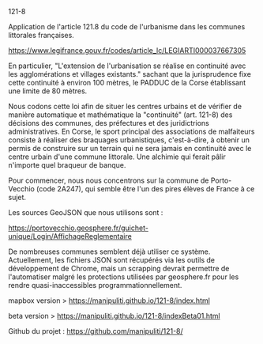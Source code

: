 121-8

Application de l'article 121.8 du code de l'urbanisme dans les communes littorales françaises.

https://www.legifrance.gouv.fr/codes/article_lc/LEGIARTI000037667305

En particulier, "L'extension de l'urbanisation se réalise en continuité avec les agglomérations et villages existants." sachant que la jurisprudence fixe cette continuité à environ 100 mètres, le PADDUC de la Corse établissant une limite de 80 mètres.

Nous codons cette loi afin de situer les centres urbains et de vérifier de manière automatique et mathématique la "continuité" (art. 121-8) des décisions des communes, des préfectures et des juridictrions administratives.
En Corse, le sport principal des associations de malfaiteurs consiste à réaliser des braquages urbanistiques, c'est-à-dire, à obtenir un permis de construire sur un terrain qui ne sera jamais en continuité avec le centre urbain d'une commune littorale. Une alchimie qui ferait pâlir n'importe quel braqueur de banque.

Pour commencer, nous nous concentrons sur la commune de Porto-Vecchio (code 2A247), qui semble être l'un des pires élèves de France à ce sujet.

Les sources GeoJSON que nous utilisons sont :

https://portovecchio.geosphere.fr/guichet-unique/Login/AffichageReglementaire

De nombreuses communes semblent déjà utiliser ce système. Actuellement, les fichiers JSON sont récupérés via les outils de développement de Chrome, mais un scrapping devrait permettre de l'automatiser malgré les protections utilisées par geosphere.fr pour les rendre quasi-inaccessibles programmationnellement.

mapbox version > https://manipuliti.github.io/121-8/index.html

beta version > https://manipuliti.github.io/121-8/indexBeta01.html


Github du projet : https://github.com/manipuliti/121-8/
